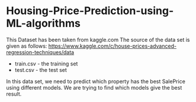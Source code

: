 # Housing-Price-Prediction-using-ML-algorithms
This Dataset has been taken from kaggle.com
The source of the data set is given as follows: https://www.kaggle.com/c/house-prices-advanced-regression-techniques/data
- train.csv - the training set
- test.csv - the test set

In this data set, we need to predict which property has the best SalePrice using different models. We are trying to find which models give the best result. 
